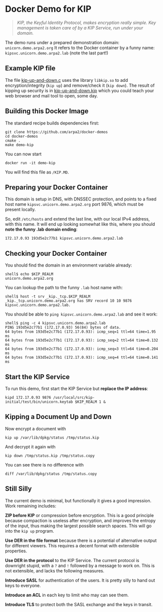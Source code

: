 # Docker Demo for KIP

> *KIP, the Keyful Identity Protocol, makes encryption really simple.
> Key management is taken care of by a KIP Service, run under your domain.*

The demo runs under a prepared demonstration domain: `unicorn.demo.arpa2.org`
It refers to the Docker container by a funny name: `kipsvc.unicorn.demo.arpa2.lab`
(note the last part!)


## Example KIP file

The file [kip-up-and-down.c](kip-up-and-down.c) uses the library `libkip.so` to
add encryption/integrity (`kip up`) and remove/check it (`kip down`).  The result
of kipping up security is in [kip-up-and-down.kip](kip-up-and-down.kip) which
you could teach your web browser and mail tool to open, some day.


## Building this Docker Image

The standard recipe builds dependencies first:

```
git clone https://github.com/arpa2/docker-demos
cd docker-demos
cmake .
make demo-kip
```

You can now start

```
docker run -it demo-kip
```

You will find this file as `/KIP.MD`.


## Preparing your Docker Container

This domain is setup in DNS, with DNSSEC protection, and points to a fixed
host name `kipsvc.unicorn.demo.arpa2.org` port 9876, which must be present
locally.

So, edit `/etc/hosts` and extend the last line, with our local IPv4 address,
with this name.  It will end up looking somewhat like this, where you
should **note the funny .lab domain ending**:

```
172.17.0.93	193d5e2c77b1 kipsvc.unicorn.demo.arpa2.lab
```


## Checking your Docker Container

You should find the domain in an environment variable already:

```
shell$ echo $KIP_REALM
unicorn.demo.arpa2.org
```

You can lookup the path to the funny `.lab` host name with:

```
shell$ host -t srv _kip._tcp.$KIP_REALM
_kip._tcp.unicorn.demo.arpa2.org has SRV record 10 10 9876 kipsvc.unicorn.demo.arpa2.lab.
```

You should be able to `ping kipsvc.unicorn.demo.arpa2.lab` and
see it work:

```
shell$ ping -c 4 kipsvc.unicorn.demo.arpa2.lab
PING 193d5e2c77b1 (172.17.0.93) 56(84) bytes of data.
64 bytes from 193d5e2c77b1 (172.17.0.93): icmp_seq=1 ttl=64 time=1.95 ms
64 bytes from 193d5e2c77b1 (172.17.0.93): icmp_seq=2 ttl=64 time=0.132 ms
64 bytes from 193d5e2c77b1 (172.17.0.93): icmp_seq=3 ttl=64 time=0.204 ms
64 bytes from 193d5e2c77b1 (172.17.0.93): icmp_seq=4 ttl=64 time=0.141 ms
```


## Start the KIP Service

To run this demo, first start the KIP Service but **replace the IP address**:

```
kipd 172.17.0.93 9876 /usr/local/src/kip-initial/test/bin/unicorn.keytab $KIP_REALM 1 &
```


## Kipping a Document Up and Down

Now encrypt a document with

```
kip up /var/lib/dpkg/status /tmp/status.kip
```

And decrypt it again with

```
kip down /tmp/status.kip /tmp/status.copy
```

You can see there is no difference with

```
diff /var/lib/dpkg/status /tmp/status.copy
```

## Still Silly

The current demo is minimal, but functionally it gives a good impression.
Work remaining includes:

**ZIP before KIP** or compression before encryption.  This is a good principle
because compaction is useless after encryption, and improves the entropy of the
input, thus making the largest possible search spaces.  This will go into the
`kip up` program.

**Use DER in the file format** because there is a potential of alternative
output for different viewers.  This requires a decent format with extensible
properties.

**Use DER in the protocol** to the KIP Service.  The current protocol is
downright stupid, with a `?` and `!` followed by a message to work on.
This is not extensible, and lacks the following measures.

**Introduce SASL** for authentication of the users.  It is pretty silly to
hand out keys to everyone.

**Introduce an ACL** in each key to limit who may can see them.

**Introduce TLS** to protect both the SASL exchange and the keys in transit.

